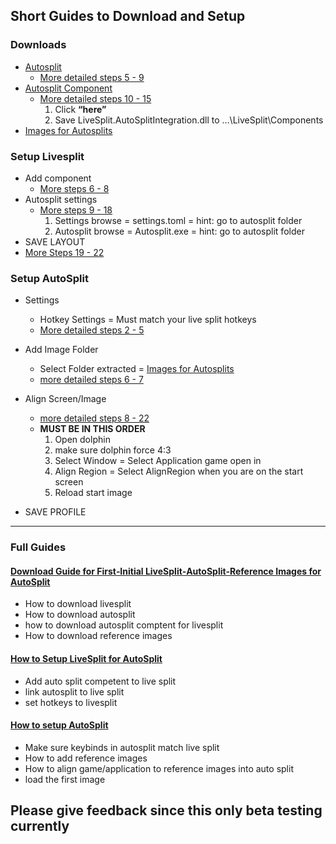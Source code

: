 ## Short Guides to Download and Setup

### Downloads

*   [Autosplit](https://github.com/Toufool/AutoSplit/releases)
    *   [More detailed steps 5 - 9](https://github.com/Argenticle/scooby-doo-unmasked-any-withloads-/wiki/1=-Download-Guide-for-First%E2%80%90Initial-LiveSplit%E2%80%90AutoSplit%E2%80%90Reference-Images-for-AutoSplit#5-go-autosplit-download) 
*   [Autosplit Component](https://github.com/Toufool/AutoSplit?tab=readme-ov-file#livesplit-integration-tutorial)
    *   [More detailed steps 10 - 15](https://github.com/Argenticle/scooby-doo-unmasked-any-withloads-/wiki/1=-Download-Guide-for-First%E2%80%90Initial-LiveSplit%E2%80%90AutoSplit%E2%80%90Reference-Images-for-AutoSplit#10-go-to-download-component)
        1.  Click **“here”** 
        2.  Save LiveSplit.AutoSplitIntegration.dll to …\\LiveSplit\\Components
*   [Images for Autosplits](https://github.com/Argenticle/scooby-doo-unmasked-any-withloads-/releases)

### Setup Livesplit

*   Add component
    *   [More steps 6 - 8](https://github.com/Argenticle/scooby-doo-unmasked-any-withloads-/wiki/2=Setup-LiveSplit-for-Autosplit#6-click-)
*   Autosplit settings 
    *   [More steps 9 - 18](https://github.com/Argenticle/scooby-doo-unmasked-any-withloads-/wiki/2=Setup-LiveSplit-for-Autosplit#9-double-click-autosplit-integration)
        1.  Settings browse = settings.toml = hint: go to autosplit folder
        2.  Autosplit browse = Autosplit.exe = hint: go to autosplit folder
*   SAVE LAYOUT
   *  [More Steps 19 - 22](https://github.com/Argenticle/scooby-doo-unmasked-any-withloads-/wiki/2=Setup-LiveSplit-for-Autosplit#19-right-click-livesplit)

### Setup AutoSplit

*   Settings
    *   Hotkey Settings = Must match your live split hotkeys
    *   [More detailed steps 2 - 5](https://github.com/Argenticle/scooby-doo-unmasked-any-withloads-/wiki/3=Setup-Autosplit#2-click-right-untill-you-see-hotkeys)
*   Add Image Folder
    
    *   Select Folder extracted = [Images for Autosplits](https://github.com/Argenticle/scooby-doo-unmasked-any-withloads-/releases)
    *   [more detailed steps 6 - 7](https://github.com/Argenticle/scooby-doo-unmasked-any-withloads-/wiki/3=Setup-Autosplit#6-click-scooby-doounmasked-to-images-you-download)
    
*   Align Screen/Image
    *   [more detailed steps 8 - 22](https://github.com/Argenticle/scooby-doo-unmasked-any-withloads-/wiki/3=Setup-Autosplit#8-double-click-dolphin)
    *   **MUST BE IN THIS ORDER**
        1. Open dolphin
        2. make sure dolphin force 4:3
        3.  Select Window = Select Application game open in
        4.  Align Region = Select AlignRegion when you are on the start screen
        5.  Reload start image
*   SAVE PROFILE

---

### Full Guides

#### [**Download Guide for First‐Initial LiveSplit‐AutoSplit‐Reference Images for AutoSplit**](https://github.com/Argenticle/scooby-doo-unmasked-any-withloads-/wiki/1=-Download-Guide-for-First%E2%80%90Initial-LiveSplit%E2%80%90AutoSplit%E2%80%90Reference-Images-for-AutoSplit)

* How to download livesplit
* How to download autosplit
* how to download autosplit comptent for livesplit
* How to download reference images

#### [**How to Setup LiveSplit for AutoSplit**](https://github.com/Argenticle/scooby-doo-unmasked-any-withloads-/wiki/2=Setup-LiveSplit-for-Autosplit)

*   Add auto split competent to live split
*   link autosplit to live split
*   set hotkeys to livesplit

#### [How to setup AutoSplit](https://github.com/Argenticle/scooby-doo-unmasked-any-withloads-/wiki/3=Setup-Autosplit)

*   Make sure keybinds in autosplit match live split
*   How to add reference images
*   How to align game/application to reference images into auto split
*   load the first image

## Please give feedback since this only beta testing currently
